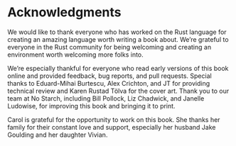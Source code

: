 # Acknowledgments

We would like to thank everyone who has worked on the Rust language for
creating an amazing language worth writing a book about. We’re grateful to
everyone in the Rust community for being welcoming and creating an environment
worth welcoming more folks into.

We’re especially thankful for everyone who read early versions of this book
online and provided feedback, bug reports, and pull requests. Special thanks to
Eduard-Mihai Burtescu, Alex Crichton, and JT for providing technical review and
Karen Rustad Tölva for the cover art. Thank you to our team at No Starch,
including Bill Pollock, Liz Chadwick, and Janelle Ludowise, for improving this
book and bringing it to print.

Carol is grateful for the opportunity to work on this book. She thanks her
family for their constant love and support, especially her husband Jake
Goulding and her daughter Vivian.

